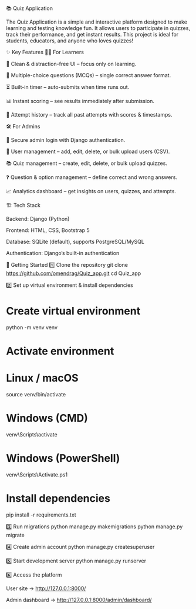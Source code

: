 📚 Quiz Application

The Quiz Application is a simple and interactive platform designed to make learning and testing knowledge fun. It allows users to participate in quizzes, track their performance, and get instant results. This project is ideal for students, educators, and anyone who loves quizzes!

✨ Key Features
👩‍🎓 For Learners

🎯 Clean & distraction-free UI – focus only on learning.

📝 Multiple-choice questions (MCQs) – single correct answer format.

⏳ Built-in timer – auto-submits when time runs out.

📊 Instant scoring – see results immediately after submission.

📜 Attempt history – track all past attempts with scores & timestamps.

🛠 For Admins

🔑 Secure admin login with Django authentication.

👥 User management – add, edit, delete, or bulk upload users (CSV).

📚 Quiz management – create, edit, delete, or bulk upload quizzes.

❓ Question & option management – define correct and wrong answers.

📈 Analytics dashboard – get insights on users, quizzes, and attempts.

🏗 Tech Stack

Backend: Django (Python)

Frontend: HTML, CSS, Bootstrap 5

Database: SQLite (default), supports PostgreSQL/MySQL

Authentication: Django’s built-in authentication

🚀 Getting Started
1️⃣ Clone the repository
git clone https://github.com/omendrag/Quiz_app.git
cd Quiz_app

2️⃣ Set up virtual environment & install dependencies
# Create virtual environment
python -m venv venv  

# Activate environment
# Linux / macOS
source venv/bin/activate
# Windows (CMD)
venv\Scripts\activate
# Windows (PowerShell)
venv\Scripts\Activate.ps1

# Install dependencies
pip install -r requirements.txt

3️⃣ Run migrations
python manage.py makemigrations
python manage.py migrate

4️⃣ Create admin account
python manage.py createsuperuser

5️⃣ Start development server
python manage.py runserver

6️⃣ Access the platform

User site → http://127.0.0.1:8000/

Admin dashboard → http://127.0.0.1:8000/admin/dashboard/
